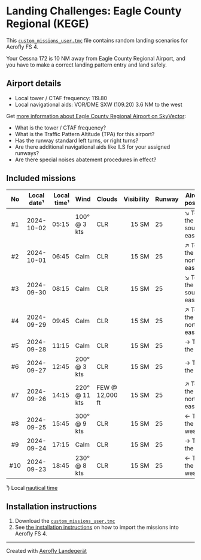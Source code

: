 # Landing Challenges: Eagle County Regional (KEGE)

This [`custom_missions_user.tmc`](./custom_missions_user.tmc) file contains random landing scenarios for Aerofly FS 4.

Your Cessna 172 is 10 NM away from Eagle County Regional Airport, and you have to make a correct landing pattern entry and land safely.

## Airport details

- Local tower / CTAF frequency: 119.80
- Local navigational aids: VOR/DME SXW (109.20) 3.6 NM to the west

Get [more information about Eagle County Regional Airport on SkyVector](https://skyvector.com/airport/KEGE):

- What is the tower / CTAF frequency?
- What is the Traffic Pattern Altitude (TPA) for this airport?
- Has the runway standard left turns, or right turns?
- Are there additional navigational aids like ILS for your assigned runways?
- Are there special noises abatement procedures in effect?

## Included missions

| No  | Local date¹ | Local time¹ | Wind          | Clouds          | Visibility | Runway   | Aircraft position   |
| :-: | ----------- | ----------: | ------------- | --------------- | ---------: | -------- | ------------------- |
| #1  |  2024-10-02 |       05:15 | 100° @  3 kts | CLR             |      15 SM | 25       | ↘ To the south-east |
| #2  |  2024-10-01 |       06:45 | Calm          | CLR             |      15 SM | 25       | ↗ To the north-east |
| #3  |  2024-09-30 |       08:15 | Calm          | CLR             |      15 SM | 25       | ↘ To the south-east |
| #4  |  2024-09-29 |       09:45 | Calm          | CLR             |      15 SM | 25       | ↗ To the north-east |
| #5  |  2024-09-28 |       11:15 | Calm          | CLR             |      15 SM | 25       | → To the east       |
| #6  |  2024-09-27 |       12:45 | 200° @  3 kts | CLR             |      15 SM | 25       | → To the east       |
| #7  |  2024-09-26 |       14:15 | 220° @ 11 kts | FEW @ 12,000 ft |      15 SM | 25       | ↗ To the north-east |
| #8  |  2024-09-25 |       15:45 | 300° @  9 kts | CLR             |      15 SM | 25       | ← To the west       |
| #9  |  2024-09-24 |       17:15 | Calm          | CLR             |      15 SM | 25       | → To the east       |
| #10 |  2024-09-23 |       18:45 | 230° @  8 kts | CLR             |      15 SM | 25       | ← To the west       |

¹) Local [nautical time](https://en.wikipedia.org/wiki/Nautical_time)

## Installation instructions

1. Download the [`custom_missions_user.tmc`](./custom_missions_user.tmc)
2. See [the installation instructions](https://fboes.github.io/aerofly-missions/docs/generic-installation.html) on how to import the missions into Aerofly FS 4.

---

Created with [Aerofly Landegerät](https://github.com/fboes/aerofly-patterns)
